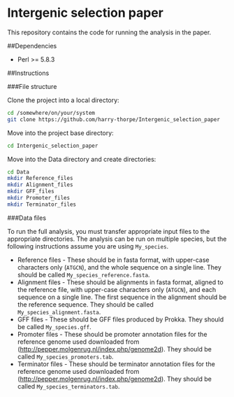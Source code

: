 # Intergenic selection paper

This repository contains the code for running the analysis in the paper.

##Dependencies

* Perl >= 5.8.3

##Instructions

###File structure

Clone the project into a local directory:

```bash
cd /somewhere/on/your/system
git clone https://github.com/harry-thorpe/Intergenic_selection_paper
```

Move into the project base directory:

```bash
cd Intergenic_selection_paper
```

Move into the Data directory and create directories:

```bash
cd Data
mkdir Reference_files
mkdir Alignment_files
mkdir GFF_files
mkdir Promoter_files
mkdir Terminator_files
```

###Data files

To run the full analysis, you must transfer appropriate input files to the appropriate directories. The analysis can be run on multiple species, but the following instructions assume you are using `My_species`.

* Reference files - These should be in fasta format, with upper-case characters only (`ATGCN`), and the whole sequence on a single line. They should be called `My_species_reference.fasta`.
* Alignment files - These should be alignments in fasta format, aligned to the reference file, with upper-case characters only (`ATGCN`), and each sequence on a single line. The first sequence in the alignment should be the reference sequence. They should be called `My_species_alignment.fasta`.
* GFF files - These should be GFF files produced by Prokka. They should be called `My_species.gff`.
* Promoter files - These should be promoter annotation files for the reference genome used downloaded from (http://pepper.molgenrug.nl/index.php/genome2d). They should be called `My_species_promoters.tab`.
* Terminator files - These should be terminator annotation files for the reference genome used downloaded from (http://pepper.molgenrug.nl/index.php/genome2d). They should be called `My_species_terminators.tab`.

